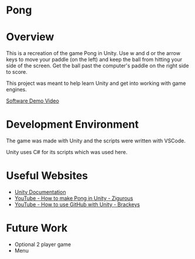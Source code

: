 # Pong

# Overview

This is a recreation of the game Pong in Unity. Use w and d or the arrow keys to move your paddle (on the left) and keep the ball from hitting your side of the screen. Get the ball past the computer's paddle on the right side to score.

This project was meant to help learn Unity and get into working with game engines.

[Software Demo Video](https://youtu.be/Ovky-SC2nxA)

# Development Environment

The game was made with Unity and the scripts were written with VSCode.

Unity uses C# for its scripts which was used here.

# Useful Websites

* [Unity Documentation](https://docs.unity.com/)
* [YouTube - How to make Pong in Unity - Zigurous](https://www.youtube.com/watch?v=AcpaYq0ihaM)
* [YouTube - How to use GitHub with Unity - Brackeys](https://www.youtube.com/watch?v=qpXxcvS-g3g)

# Future Work

* Optional 2 player game
* Menu